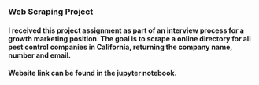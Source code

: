 ### Web Scraping Project 

#### I received this project assignment as part of an interview process for a growth marketing position. The goal is to scrape a online directory for all pest control companies in California, returning the company name, number and email. 

#### Website link can be found in the jupyter notebook. 

